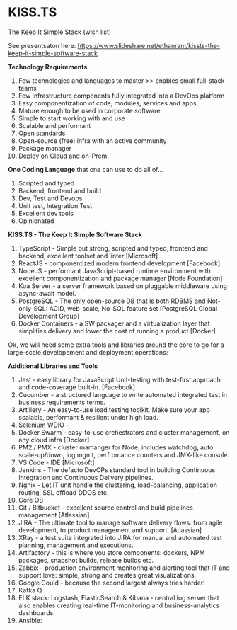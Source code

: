 # KISS.TS
The Keep It Simple Stack (wish list)

See presentsaton here: https://www.slideshare.net/ethanram/kissts-the-keep-it-simple-software-stack 

__Technology Requirements__
1. Few technologies and languages to master >> enables small full-stack teams
1. Few infrastructure components fully integrated into a DevOps platform
1. Easy componentization of code, modules, services and apps.
1. Mature enough to be used in corporate software
1. Simple to start working with and use
1. Scalable and performant
1. Open standards 
1. Open-source (free) infra with an active community
1. Package manager
1. Deploy on Cloud and on-Prem.

__One Coding Language__
that one can use to do all of...
1. Scripted and typed
1. Backend, frontend and build
1. Dev, Test and Devops
1. Unit test, Integration Test
1. Excellent dev tools
1. Opinionated

__KISS.TS - The Keep It Simple Software Stack__
1. TypeScript - Simple but strong, scripted and typed, frontend and backend, excellent toolset and linter \[Microsoft]
1. ReactJS - componentized modern frontend development \[Facebook]
1. NodeJS - performant JavaScript-based runtime environment with excellent componentization and package manager \[Node Foundation]
1. Koa Server - a server framework based on pluggable middleware using async-await model.
1. PostgreSQL - The only open-source DB that is both RDBMS and Not-only-SQL: ACID, web-scale, No-SQL feature set \[PostgreSQL Global Development Group]
1. Docker Containers - a SW packager and a virtualization layer that simplifies delivery and lower the cost of running a product \[Docker]


Ok, we will need some extra tools and libraries around the core to go for a large-scale developement and deployment operations:

__Additional Libraries and Tools__
1. Jest - easy library for JavaScript Unit-testing with test-first approach and code-coverage built-in. \[Facebook]
1. Cucumber - a structured language to write automated integrated test in business requirements terms.
1. Artillery - An easy-to-use load testing toolkit. Make sure your app scalabls, performant & resilient under high load.
1. Selenium WDIO - 
1. Docker Swarm - easy-to-use orchestrators and cluster management, on any cloud infra \[Docker]
1. PM2 / PMX - cluster mamanger for Node, includes watchdog, auto scale-up/down, log mgmt, perfromance counters and JMX-like console.
1. VS Code - IDE \[Microsoft]
1. Jenkins - The defacto DevOPs standard tool in building Continuous Integration and Continuous Delivery pipelines.
1. Ngnix - Let IT unit handle the clustering, load-balancing, application routing, SSL offload DDOS etc.
1. Core OS
1. Git / Bitbucket - excellent source control and build pipelines management \[Atlassian]
1. JIRA - The ultimate tool to manage software delivery flows: from agile development, to product management and support. \[Atlassian]
1. XRay - a test suite integrated into JIRA for manual and automated test planning, management and executions.
1. Artifactory - this is where you store components: dockers, NPM packages, snapshot builds, release builds etc.
1. Zabbix - production environment monitoring and alerting tool that IT and support love: simple, strong and creates great visualizations.
1. Google Could - because the second largest always tries harder!
1. Kafka Q
1. ELK stack: Logstash, ElasticSearch & Kibana - central log server that also enables creating real-time IT-monitoring and business-analytics dashboards.
1. Ansible: 
